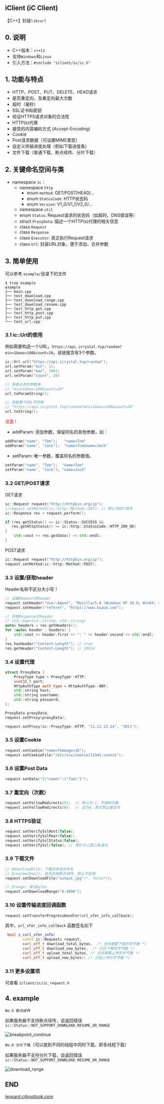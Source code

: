 ## iClient (iC Client)

【C++】封装`libcurl`

## 0. 说明

+ C++版本：`c++11`
+ 支持`Windows`和`Linux`
+ 引入方法：`#include "iclient/ic/ic.h"`

## 1. 功能与特点

+ HTTP、POST、PUT、DELETE、HEAD请求
+ 是否重定向，及重定向最大次数
+ 超时（毫秒）
+ SSL证书和密钥
+ 验证HTTPS请求对象的合法性
+ HTTP(s)代理
+ 接受的内容编码方式 (Accept-Encoding)
+ Cookie
+ Post请求数据（可设置MIME类型）
+ 自定义传输进度处理（例如下载进度条）
+ 文件下载（普通下载、断点续传、分片下载）

## 2. 关键命名空间与类

+ namespace `ic`：
  + namespace `http`
    + enum `method`: GET/POST/HEAD/...
    + enum `StatusCode`: HTTP状态码
    + enum `Version`: V1_0/V1_1/V2_0/...
  + namespace `util`
  + enum `Status`: Request请求的状态码（如超时、DNS错误等）
  + struct `ProxyData`: 描述一个HTTP(s)代理的相关信息
  + class `Request`
  + class `Response`
  + class `Executor`: 真正执行Request请求
  + class `Url`: 封装URL对象，便于添加、合并参数

## 3. 简单使用

可以参考 `example/`目录下的文件

```shell
$ tree example
example
├── main.cpp
├── test_download.cpp
├── test_download_range.cpp
├── test_download_resume.cpp
├── test_http_get.cpp
├── test_http_post.cpp
├── test_http_put.cpp
└── test_url.cpp
```

### 3.1 ic::Url的使用

例如需要构造一个URL，`https://api.icrystal.top/random?min=1&max=100&count=20`，该链接含有3个参数。

```C++
ic::Url url("https://api.icrystal.top/random");
url.setParam("min", 1);
url.setParam("max", 100);
url.setParam("count", 20)

// 获取合并的参数串
// "min=1&max=100&count=20"
url.toParamString();

// 获取整个URL字符串
// "https://api.icrystal.top/random?min=1&max=100&count=20"
url.toString();
```

<font color="red">注意 !</font>

+ addParam: 添加参数，保留同名的其他参数，如：

```C++
addParam("name", "Tom");   "name=Tom"
addParam("name", "Jack");  "name=Tom&name=Jack"
```

+ setParam: 唯一参数，覆盖同名的参数值。

```C++
setParam("name", "Tom");  "name=Tom"
setParam("name", "Jack"); "name=Jack"
```

### 3.2 GET/POST请求

GET请求

```C++
ic::Request request("http://httpbin.org/ip");
//request.setMethod(ic::http::Method::GET); // 默认为GET请求
ic::Response res = request.perform();

if (res.getStatus() == ic::Status::SUCCESS && 
   res.getHttpStatus() == ic::http::StatusCode::HTTP_200_OK)
{
	std::cout << res.getData() << std::endl;
}
```

POST请求

```C++
ic::Request request("http://httpbin.org/ip");
request.setMethod(ic::http::Method::POST);
```

### 3.3 设置/获取header

Header名称不区分大小写！

```C++
// 设置Request的header
request.setHeader("User-Agent", "Mozilla/5.0 (Windows NT 10.0; Win64; x64) Ap...");
request.setHeader("referer", "https://www.biaud.com");

// 获取Response的header
// std::map<std::string, std::string>
auto& headers = res.getHeaders();
for (auto& header : headers) {
    std::cout << header.first << ": " << header.second << std::endl;
}
res.hasHeader("Content-Length"); // true
res.getHeader("Content-Length"); // 10134
```

### 3.4 设置代理

```C++
struct ProxyData {
    ProxyType type = ProxyType::HTTP;
    uint32_t port;
    HttpAuthType auth_type = HttpAuthType::ANY;
    std::string host;
    std::string username;
    std::string password;
};

ProxyData proxyData;
request.setProxy(proxyData);

request.setProxy(ic::ProxyType::HTTP, "11.12.13.14", "3011");
```

### 3.5 设置Cookie

```C++
request.setCookie("name=Tom&age=18");
request.setCookieFile("/etc/xxx/cookie/12345.cookie");
```

### 3.6 设置Post Data

```C++
request.setData("{\"name\":\"Tom\"}");
```

### 3.7 重定向（次数）

```C++
request.setFollowRedirects(5);  // 默认为-1，不限制次数
request.setFollowRedirects(0);  // 设为0，表示禁止重定向
```

### 3.8 HTTPS验证

```C++
request.setVerifySslHost(false);
request.setVerifySslPeer(false);
request.setVerifySslStatus(false);
request.setVerifySsl(false); // 等价于上面三条语句
```

### 3.9 下载文件

```C++
// @downloadFile: 下载的本地文件名
// @resume(bool): 是否启用断点续传，默认不启用
request.setDownloadFile("output.jpg"/*, false*/);

// @range: 单位bytes
request.setDownloadRange("0-4096");
```

### 3.10 设置传输进度回调函数

```C++
request.setTransferProgressHandler(url_xfer_info_callback);
```

其中，`url_xfer_info_callback` 函数签名如下

```C++
 bool s_curl_xfer_info(
        const ic::Request& request,
        curl_off_t download_total_bytes,  /* 总共需要下载的字节数 */
        curl_off_t download_now_bytes,  /* 已经下载的字节数 */
        curl_off_t upload_total_bytes, /* 总共需要上传的字节数 */
        curl_off_t upload_now_bytes); /* 已经上传的字节数 */
```

### 3.11 更多设置项

可查看 `iclient/ic/ic_request.h`

## 4. example

`No.5 断点续传`

如果服务器不支持断点续传，会返回错误 `ic::Status::NOT_SUPPORT_DOWNLOAD_RESUME_OR_RANGE`

![breakpoint_continue](assets/README/breakpoint_continue.jpg)



`No.6 分片下载`（可以放到不同的线程中同时下载，即多线程下载）

如果服务器不支持分片下载，会返回错误 `ic::Status::NOT_SUPPORT_DOWNLOAD_RESUME_OR_RANGE`

![download_range](assets/README/download_range.jpg)



## END

<leopard.c@outlook.com>

